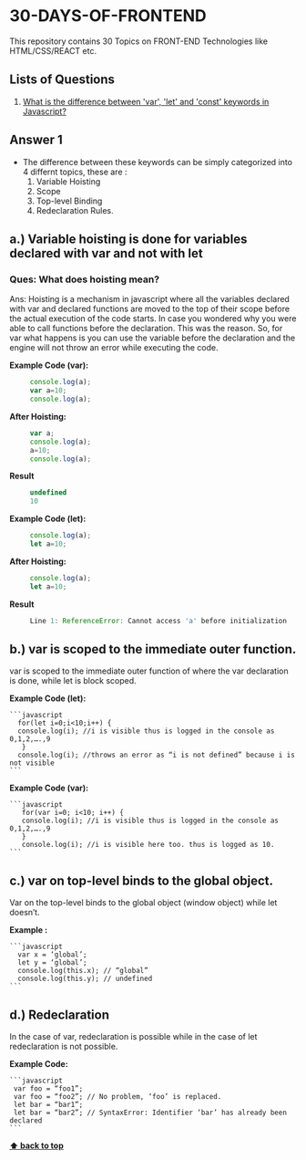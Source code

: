 # 30-DAYS-OF-FRONTEND
This repository contains 30 Topics on FRONT-END Technologies like HTML/CSS/REACT etc.

## Lists of Questions
1. [What is the difference between 'var', 'let' and 'const' keywords in Javascript?](#answer-1)


## Answer 1

  - The difference between these keywords can be simply categorized into 4 differnt topics, these are :
     1. Variable Hoisting
     2. Scope
     3. Top-level Binding
     4. Redeclaration Rules.
     
  ## a.) Variable hoisting is done for variables declared with var and not with let
   ### Ques:  What does hoisting mean?
   Ans: Hoisting is a mechanism in javascript where all the variables declared with var and declared functions are                   moved to the top of their scope before the actual execution of the code starts. In case you wondered why you                 were able to call functions before the declaration. This was the reason.
        So, for var what happens is you can use the variable before the declaration and the engine will not throw an                 error while executing the code.
           
   **Example Code (var):**
   
   ```javascript
        console.log(a);
        var a=10;
        console.log(a);
   ```
   **After Hoisting:**
   
   ```javascript
        var a;
        console.log(a);
        a=10;
        console.log(a);
   ```
   **Result**
    
   ```javascript
        undefined
        10
   ```
   **Example Code (let):**
  
   ```javascript
        console.log(a);
        let a=10;
   ```
   **After Hoisting:**
   
   ```javascript
        console.log(a);
        let a=10;
   ```
   **Result**
   
   ```javascript
        Line 1: ReferenceError: Cannot access 'a' before initialization
   ```
    
  ## b.) var is scoped to the immediate outer function.
  var is scoped to the immediate outer function of where the var declaration is done, while let is block scoped.
  
   **Example Code (let):**

    ```javascript
      for(let i=0;i<10;i++) {
      console.log(i); //i is visible thus is logged in the console as 0,1,2,….,9
       }
      console.log(i); //throws an error as “i is not defined” because i is not visible
    ```
   **Example Code (var):**

    ```javascript
       for(var i=0; i<10; i++) {
       console.log(i); //i is visible thus is logged in the console as 0,1,2,….,9
       }
       console.log(i); //i is visible here too. thus is logged as 10.
    ```

 ## c.) var on top-level binds to the global object.
  Var on the top-level binds to the global object (window object) while let doesn’t.
  
   **Example :**

    ```javascript
      var x = ‘global’;
      let y = ‘global’;
      console.log(this.x); // “global”
      console.log(this.y); // undefined
    ```

## d.) Redeclaration
  In the case of var, redeclaration is possible while in the case of let redeclaration is not possible.
  
   **Example Code:**

    ```javascript
     var foo = “foo1”;
     var foo = “foo2”; // No problem, ‘foo’ is replaced.
     let bar = “bar1”;
     let bar = “bar2”; // SyntaxError: Identifier ‘bar’ has already been declared
    ```
    
**[⬆ back to top](#lists-of-questions)**
